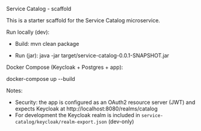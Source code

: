 Service Catalog - scaffold

This is a starter scaffold for the Service Catalog microservice.

Run locally (dev):

- Build:
  mvn clean package

- Run (jar):
  java -jar target/service-catalog-0.0.1-SNAPSHOT.jar

Docker Compose (Keycloak + Postgres + app):

  docker-compose up --build

Notes:
- Security: the app is configured as an OAuth2 resource server (JWT) and expects Keycloak at http://localhost:8080/realms/catalog
- For development the Keycloak realm is included in `service-catalog/keycloak/realm-export.json` (dev-only)
